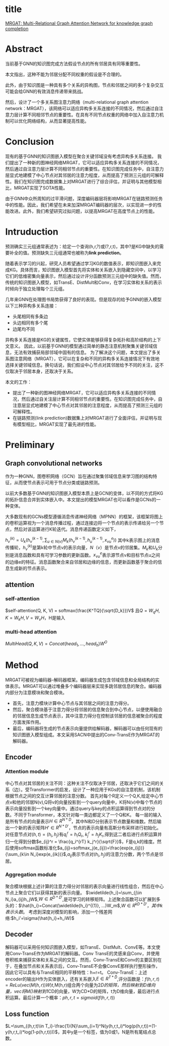 # title

[MRGAT: Multi-Relational Graph Attention Network for knowledge graph completion](https://www.sciencedirect.com/science/article/abs/pii/S0893608022002714)

# Abstract

当前基于GNN的知识图完成方法假设节点的所有邻居具有同等重要性。

本文指出，这种不能为邻居分配不同权重的假设是不合理的。

此外，由于知识图是一种具有多个关系的异构图，节点和邻居之间的多个复杂交互可能会给GNN的有效消息传递带来挑战。

然后，设计了一个多关系图注意力网络（multi-relational graph attention network：MRGAT），该网络可以适应异构多关系连接的不同情况，然后通过自注意力层计算不同相邻节点的重要性。在具有不同节点权重的网络中加入自注意力机制可以优化网络结构，从而显著提高性能。

# Conclusion

现有的基于GNN的知识图嵌入模型在聚合关键邻域没有考虑异构多关系连接。
我们提出了一种新的图神经网络MRGAT，它可以适应异构多关系连接的不同情况，然后通过自注意力层计算不同相邻节点的重要性。在知识图完成任务中，自注意力层显式地建模了中心节点对其邻居的注意力程度，从而提高了预测三元组的可解释性。我们在知识图完成数据集上对MRGAT进行了综合评估，并证明与其他模型相比，MRGAT实现了SOTA性能。

由于GNN中众所周知的过平滑问题，深度编码器层将影响MRGAT在链路预测任务中的性能。因此，我们希望在未来加深MRGAT编码器的层次，以实现进一步的性能改进。此外，我们希望研究过拟问题，以提高MRGAT在高度节点上的性能。

# Intruduction

预测确实三元组通常表述为：给定一个查询(h,r,?)或(?,r,t)，其中?是KG中缺失的需要补全的值。预测缺失三元组通常也被称为**link prediction**。

随着表示学习的兴起，研究人员希望通过学习KG的数值表示，即知识图嵌入来完成KG。具体而言，知识图嵌入模型首先将实体和关系嵌入到隐藏空间中，以学习它们的低维密集向量表示，然后通过设计评分函数预测三元组中的缺失值。然而，传统的知识图嵌入模型，如TransE、DistMult和Conv，在学习实体和关系的表示时倾向于独立处理每个三元组。

几年来GNN在处理图书局势获得了良好的表现。但是现存的给予GNN的嵌入模型以下三种异构多关系连接：

* 头尾相同有多条边
* 头边相同有多个尾
* 边尾均不同

异构多关系连接是KG的关键属性，它使实体能够获得复杂拓扑和高阶结构的上下文意义。
因此，以前基于GNN的模型通过简单的静态注意机制聚集关键邻域信息，无法有效捕获局部邻域中固有的信息。
为了解决这个问题，本文提出了多关系图注意网络（MRGAT），它可以在复杂和不同的异构多关系连接情况下有效地选择关键邻域信息。换句话说，我们假设中心节点对其邻居给予不同的关注，这不仅取决于邻居本身，还取决于关系。

本文的工作：

* 提出了一种新的图神经网络MRGAT，它可以适应异构多关系连接的不同情况，然后通过自关注层计算不同相邻节点的重要性。在知识图完成任务中，自注意层显式地建模了中心节点对其邻居的注意程度，从而提高了预测三元组的可解释性。
* 在链路预测(link prediction)数据集上对MRGAT进行了全面评估，并证明与现有模型相比，MRGAT实现了最先进的性能。

# Preliminary

## Graph convolutional networks

作为一种GNN，图卷积网络（GCN）旨在通过聚集邻域信息来学习图的结构特征，从而使节点表示可用于节点分类或链路预测。

以前大多数基于GNN的知识图嵌入模型本质上是GCN的变体，以不同的方式将KG的拓扑信息合并到实体嵌入中。本文提出的模型MRGAT也可以看作是GCNs的一种变体。

大多数现有的GCNs模型遵循消息传递神经网络（MPNN）的框架，该框架将图上的卷积运算视为一个消息传播过程，通过连接边将一个节点的表示传递给另一个节点，然后对该运算进行K轮迭代。消息传递函数定义如下，

$h_v^{(k)}=U_k(h_v^{(k-1)},\sum_{u\in N(v)} M_k(h_v^{(k-1)}, h_u^{(k-1)}, x_{vu}^e))$
其中k表示图上的消息传播轮，$h_v^{(k)}$是第k轮中节点v的表示向量，$N（v）$是节点v的邻居集。$M_k$和$U_k$分别是消息函数和具有可学习参数的更新函数。$x_{vu}^e$表示源节点v和目标节点u之间的边缘e的特征。消息函数聚合来自邻居和边缘的信息，而更新函数基于聚合的信息生成新的节点表示。
## attention
### self-attention
$self-attention(Q, K, V) = softmax(\frac{K^TQ}{\sqrt{D_k}})V$
且$Q=W_qH, K=W_kH,V=W_vH$，H是输入
### multi-head attention
$MultiHead(Q, K, V) = Concat(head_1, ..., head_h)W^O$
# Method
MRGAT可被视为编码器–解码器框架。编码器生成包含邻域信息和全局结构的实体表示。MRGAT可以通过堆叠多个编码器层来实现多跳邻居信息的聚合。编码器内部分为注意模块和聚合模块。
- 首先，注意力模块计算中心节点与其邻居之间的注意力得分。
- 然后，聚合模块基于注意力得分将邻居的信息聚合到中心节点，以便使用融合的邻居信息生成节点表示，其中注意力得分在控制该邻居的信息被聚合的程度方面发挥作用。
- 最后，编码器将生成的节点表示向量提供给解码器，解码器可以由任何现有的知识图嵌入模型组成。本文采用SACN中提出的Conv-TransE作为MRGAT的解码器。

## Encoder
### Attention module
中心节点对其邻居的关注不同：这种关注不仅取决于邻居，还取决于它们之间的关系（边）。受Transformer的启发，设计了一种应用于KGs的自注意机制，该机制根据节点之间的交互计算邻居的注意分数。
首先对每个R定义一个Q,K,给定中心节点v和他的邻居N(v),Q将v的向量投影到一个query向量中，K将N(v)中每个节点的表示向量投影到一个key向量中。通过query与key的点积运算得到节点对的分数。不同于Transformer，本文针对每一类边都定义了一个Q和K。
每一层的输入是所有节点的向量表示$H\in R^{N*D}$，其中N和D分别表示节点数量和维数。然后输出一个新的表示矩阵$H'\in R^{N*D'}$，节点的表示向量有高斯分布采样进行初始化。对任意节点对$(h, t) = (h_i, h_j)$有$q_i^r = h_iQ_r$, $k_j^r=h_jK_r$,得到这二者后进行点积运算并归一化得到分数$e_{ij}^r = \frac{q_i^{rT} k_j^r}{\sqrt{F}}$，F是q,k的维度。然后使用softmax函数标准化$a_{ij}=softmax_j(e_{ij})=\frac{exp(e_{ij})}{\sum_{k\in N_i}exp(e_{ik})}$,$a_{ij}$表示节点对$(h_i, h_j)$的注意力分数，两个节点是邻居。
### Aggregation module
聚合模块根据上述计算的注意力得分对邻居的表示向量进行线性组合，然后在中心节点上聚合它们以获得其新的表示向量。
$\widetilde{h_i}=\sum_{j\in N_i}a_{ij}h_jW$,$W\in R^{D*D'}$,是可学习的转移矩阵。上述聚合函数可以扩展到多头的：$\hat{h_i}=Concat(\widetilde{h_i}^{(1)}, ...)W_m$,$W\in R^{kD*D'}，其中k表示头数$。
考虑到深度对模型的影响，添加一个残差网络:$h_i'=\sigma(\hat{h_i}+h_iW)$
## Decoder
解码器可以采用任何知识图嵌入模型，如TransE、DistMult、ConvE等。本文使用Conv-TransE作为MRGAT的解码器。Conv TransE的灵感来自Conv，并使用卷积核来捕获实体和关系之间的交互。然而，Conv-TransE和Conv的主要区别在于，在叠加节点和关系表示后，Conv-TransE不会像ConvE那样执行整形操作，因此它可以具有与TransE相同的平移特性：h+r=t。
Conv-TransE：上述encoder的输出H作为实体嵌入，还有关系嵌入$E\in R^{T*\hat{D}}$,评分函数是：$f(h,r,t)=ReLu(vec(M(h,r))W)t$,M(h,r)组合两个向量为2*D的矩阵，然后映射到D维向量，vec将M()映射到1*CD的向量，W为CD*D的矩阵，t为D维向量，最后进行点积运算。最后计算一个概率：$p{h,r,t}=sigmoid(f(h,r,t))$
## Loss function
$L=\sum_{(h,r,t)\in T_i}-\frac{1}{N}\sum_{i=1}^N(y(h,r,t_i)*log(p(h,r,t))+(1-y(h,r,t_i)*log(1-p(h,r,t))))$，其中y是一个标签，值为0或1，N是所有尾结点总数。